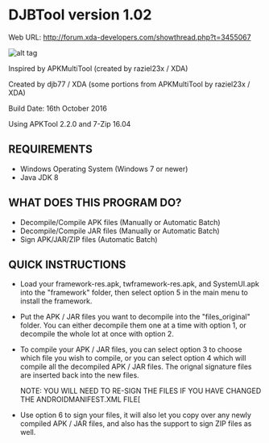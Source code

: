# DJBTool version 1.02
Web URL: http://forum.xda-developers.com/showthread.php?t=3455067

![alt tag](https://github.com/djb77/windows_scripts/raw/djbtool-win/android/djbtool-win/djbtool.gif?raw=true?raw=true)

Inspired by APKMultiTool (created by raziel23x / XDA)

Created by djb77 / XDA (some portions from APKMultiTool by raziel23x / XDA)

Build Date: 16th October 2016

Using APKTool 2.2.0 and 7-Zip 16.04

## REQUIREMENTS
- Windows Operating System (Windows 7 or newer)
- Java JDK 8

## WHAT DOES THIS PROGRAM DO?
- Decompile/Compile APK files (Manually or Automatic Batch)
- Decompile/Compile JAR files (Manually or Automatic Batch)
- Sign APK/JAR/ZIP files (Automatic Batch)

## QUICK INSTRUCTIONS
- Load your framework-res.apk, twframework-res.apk, and 
  SystemUI.apk into the "framework" folder, then select 
  option 5 in the main menu to install the framework.
  
- Put the APK / JAR files you want to decompile into the 
  "files_original" folder. You can either decompile them one
  at a time with option 1, or decompile the whole lot at
  once with option 2.
  
- To compile your APK / JAR files, you can select option 3
   to choose which file you wish to compile, or you can 
   select option 4 which will compile all the decompiled
   APK / JAR files. The orignal signature files are inserted
   back into the new files. 
   
   NOTE: YOU WILL NEED TO RE-SIGN THE FILES IF YOU HAVE
   CHANGED THE ANDROIDMANIFEST.XML FILE[
   
- Use option 6 to sign your files, it will also let you copy
  over any newly compiled APK / JAR files, and also has the
  support to sign ZIP files as well.
